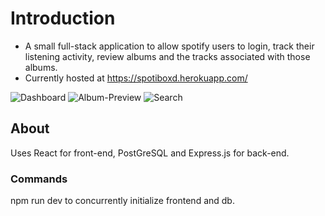 # Introduction

- A small full-stack application to allow spotify users to login, track their listening activity, review albums and the tracks associated with those albums.
- Currently hosted at https://spotiboxd.herokuapp.com/

![Dashboard](https://i.imgur.com/CKF8ogV.png)
![Album-Preview](https://i.imgur.com/yFrrJW3.png)
![Search](https://i.imgur.com/Oi5MJJ7.png)

## About

Uses React for front-end, PostGreSQL and Express.js for back-end.

### Commands

npm run dev to concurrently initialize frontend and db.
